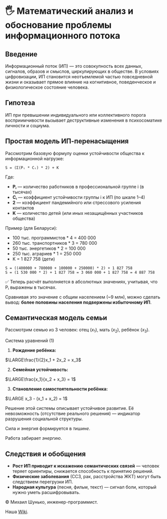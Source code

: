 # 🖐️ Математический анализ и обоснование проблемы информационного потока


## Введение

Информационный поток (ИП) — это совокупность всех данных, сигналов, образов и смыслов, циркулирующих в обществе. В условиях цифровизации, ИП становится неотъемлемой частью повседневной жизни и оказывает прямое влияние на когнитивное, поведенческое и физиологическое состояние человека.

## Гипотеза

ИП при превышении индивидуального или коллективного порога восприимчивости вызывает деструктивные изменения в психосоматике личности и социума.

## Простая модель ИП-перенасыщения

Рассмотрим базовую формулу оценки устойчивости общества к информационной нагрузке:

```
S = (Σ(Pᵢ * Cᵢ) * 2) + K
```

Где:

- **Pᵢ** — количество работников в профессиональной группе i (в тысячах)
- **Cᵢ** — коэффициент устойчивости группы i к ИП (по шкале 1–4)
- **2** — коэффициент пандемийного или стрессового усиления контактов
- **K** — количество детей (или иных незащищённых участников общества)

Пример (для Беларуси):

- 100 тыс. программистов \* 4 = 400 000
- 260 тыс. транспортников \* 3 = 780 000
- 50 тыс. энергетиков \* 2 = 100 000
- 250 тыс. аграриев \* 1 = 250 000
- K = 1 827 758 (дети)

```
S = ((400000 + 780000 + 100000 + 250000) * 2) + 1 827 758
S = (1 530 000 * 2) + 1 827 758 = 3 060 000 + 1 827 758 = 4 887 758
```

✅ Теперь расчёт выполняется в абсолютных значениях, учитывая, что Pᵢ выражены в тысячах.

Сравнивая это значение с общим населением (\~9 млн), можно сделать вывод: **более половины населения подвержены избыточному ИП**.


## Семантическая модель семьи

Рассмотрим семью из 3 человек: отец ($x_1$), мать ($x_2$), ребёнок ($x_3$).

Система уравнений (1)

1. **Рождение ребёнка:**


$\LARGE\frac{1}{2}x_1 + 2x_2 = x_3$


2. **Семейная устойчивость:**


$\LARGE\frac{x_1}{x_2 + x_3} = 1$


3. **Становление самостоятельности ребёнка:**


$\LARGE x_3 - (x_1 + x_2) = 1$


Решение этой системы описывает устойчивое развитие. Её невозможность (отсутствие реального решения) — индикатор разрушения социальной структуры.

Сила и энергия формируется в *тишине*.

Работа забирает *энергию*.

## Следствия и обобщения

- **Рост ИП приводит к искажению семантических связей** — человек теряет ориентиры, снижается способность к принятию решений.
- **Физические заболевания** (ССЗ, рак, расстройства ЖКТ) могут быть следствием перегрузки ИП.
- **Народная культура** (песня, фильм, текст) — сигнал боли, который нужно уметь расшифровывать.
 

© Михаил Шунько, инженер-программист.

Наша [Wiki](https://github.com/mshunko101/mind_preservation_service/wiki/$-%D0%93%D0%9B%D0%90%D0%92%D0%9D%D0%90%D0%AF-%D0%A1%D0%A2%D0%A0%D0%90%D0%9D%D0%98%D0%A6%D0%90).
